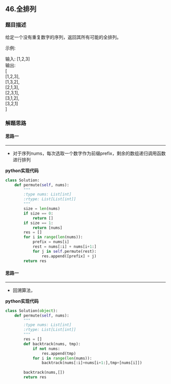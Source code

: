 ## 46.全排列
### 题目描述
给定一个没有重复数字的序列，返回其所有可能的全排列。

示例:

输入: [1,2,3]  
输出:  
[  
  [1,2,3],  
  [1,3,2],  
  [2,1,3],  
  [2,3,1],  
  [3,1,2],  
  [3,2,1]  
]


### 解题思路
#### 思路一
****
- 对于序列nums，每次选取一个数字作为前缀prefix，剩余的数组递归调用函数进行排列

**python实现代码**
```python
class Solution:
    def permute(self, nums):
        """
        :type nums: List[int]
        :rtype: List[List[int]]
        """
        size = len(nums)
        if size == 0:
            return []
        if size == 1:
            return [nums]
        res = []
        for i in range(len(nums)):
            prefix = nums[i]
            rest = nums[:i] + nums[i+1:]
            for j in self.permute(rest):
                res.append([prefix] + j)
        return res

```

#### 思路一
****
- 回溯算法，

**python实现代码**
```python
class Solution(object):
    def permute(self, nums):
        """
        :type nums: List[int]
        :rtype: List[List[int]]
        """
        res = []
        def backtrack(nums, tmp):
            if not nums:
                res.append(tmp)
            for i in range(len(nums)):
                backtrack(nums[:i]+nums[i+1:],tmp+[nums[i]])
        
        backtrack(nums,[])
        return res
```
